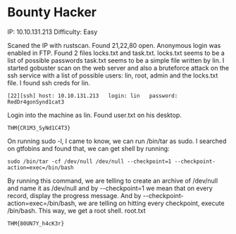 # Bounty Hacker
IP: 10.10.131.213 Difficulty: Easy

Scaned the IP with rustscan.
Found 21,22,80 open.
Anonymous login was enabled in FTP. Found 2 files locks.txt and task.txt.
locks.txt seems to be a list of possible passwords task.txt seems to be a simple file written by lin.
I started gobuster scan on the web server and also a bruteforce attack on the ssh service with a list of possible users: lin, root, admin and the locks.txt file.
I found ssh creds for lin.
```
[22][ssh] host: 10.10.131.213   login: lin   password: RedDr4gonSynd1cat3
```

Login into the machine as lin.
Found user.txt on his desktop.
```
THM{CR1M3_SyNd1C4T3}
```
On running sudo -l, I came to know, we can run /bin/tar as sudo.
I searched on gtfobins and found that, we can get shell by running:
```
sudo /bin/tar -cf /dev/null /dev/null --checkpoint=1 --checkpoint-action=exec=/bin/bash
```

By running this command, we are telling to create an archive of /dev/null and name it as /dev/null and by --checkpoint=1 we mean that on every record, display the progress message. And by --checkpoint-action=exec=/bin/bash, we are telling on hitting every checkpoint, execute /bin/bash.
This way, we get a root shell.
root.txt
```
THM{80UN7Y_h4cK3r}
```
